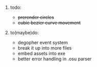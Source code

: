 1. todo:
    - ~~prerender circles~~
    - ~~cubic bezier curve movement~~
    
2. to(maybe)do:
    - degopher event system
    - break it up into more files
    - embed assets into exe
    - better error handling in .osu parser